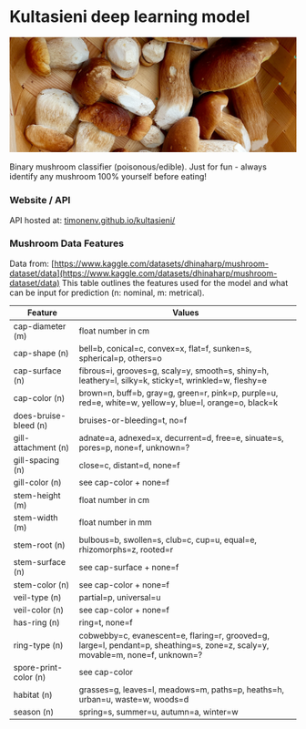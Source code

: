 # Kultasieni deep learning model
![image of boletus edulis](https://github.com/timonenv/kultasieni/blob/main/images/image1.jpg)

Binary mushroom classifier (poisonous/edible).
Just for fun - always identify any mushroom 100% yourself before eating!

### Website / API 
API hosted at: [timonenv.github.io/kultasieni/](timonenv.github.io/kultasieni/)

### Mushroom Data Features

Data from: [https://www.kaggle.com/datasets/dhinaharp/mushroom-dataset/data](https://www.kaggle.com/datasets/dhinaharp/mushroom-dataset/data)
This table outlines the features used for the model and what can be input for prediction (n: nominal, m: metrical).

| Feature | Values |
| --- | --- |
| cap-diameter (m) | float number in cm |
| cap-shape (n) | bell=b, conical=c, convex=x, flat=f, sunken=s, spherical=p, others=o |
| cap-surface (n) | fibrous=i, grooves=g, scaly=y, smooth=s, shiny=h, leathery=l, silky=k, sticky=t, wrinkled=w, fleshy=e |
| cap-color (n) | brown=n, buff=b, gray=g, green=r, pink=p, purple=u, red=e, white=w, yellow=y, blue=l, orange=o, black=k |
| does-bruise-bleed (n) | bruises-or-bleeding=t, no=f |
| gill-attachment (n) | adnate=a, adnexed=x, decurrent=d, free=e, sinuate=s, pores=p, none=f, unknown=? |
| gill-spacing (n) | close=c, distant=d, none=f |
| gill-color (n) | see cap-color + none=f |
| stem-height (m) | float number in cm |
| stem-width (m) | float number in mm |
| stem-root (n) | bulbous=b, swollen=s, club=c, cup=u, equal=e, rhizomorphs=z, rooted=r |
| stem-surface (n) | see cap-surface + none=f |
| stem-color (n) | see cap-color + none=f |
| veil-type (n) | partial=p, universal=u |
| veil-color (n) | see cap-color + none=f |
| has-ring (n) | ring=t, none=f |
| ring-type (n) | cobwebby=c, evanescent=e, flaring=r, grooved=g, large=l, pendant=p, sheathing=s, zone=z, scaly=y, movable=m, none=f, unknown=? |
| spore-print-color (n) | see cap-color |
| habitat (n) | grasses=g, leaves=l, meadows=m, paths=p, heaths=h, urban=u, waste=w, woods=d |
| season (n) | spring=s, summer=u, autumn=a, winter=w |
